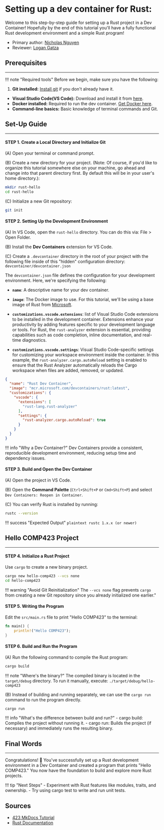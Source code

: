 # **Setting up a dev container for Rust:**
Welcome to this step-by-step guide for setting up a Rust project in a Dev Container! Hopefully by the end of this tutorial you'll have a fully functional Rust development environment and a simple Rust program!

* Primary author: [Nicholas Nguyen](https://github.com/Nickn2137)
* Reviewer: [Logan Gatza](https://github.com/lrgatza)

## **Prerequisites**
---

!!! note "Required tools"
    Before we begin, make sure you have the following:
1. **Git installed:** [Install git](https://git-scm.com/book/en/v2/Getting-Started-Installing-Git) if you don't already have it.
- **Visual Studio Code(VS Code):** Download and install it from [here](https://code.visualstudio.com/).
- **Docker installed:** Required to run the dev container. [Get Docker here](https://www.docker.com/products/docker-desktop). 
- **Command-line basics:** Basic knowledge of terminal commands and Git.

## **Set-Up Guide**
---

#### STEP 1. Create a Local Directory and Initialize Git

(A) Open your terminal or command prompt.

(B) Create a new directory for your project. (Note: Of course, if you'd like to organize this tutorial somewhere else on your machine, go ahead and change into that parent directory first. By default this will be in your user's home directory.):

``` bash
mkdir rust-hello
cd rust-hello
```
(C) Initialize a new Git repository:
``` bash
git init
```
#### STEP 2. Setting Up the Development Environment

(A) In VS Code, open the `rust-hello` directory. You can do this via: File > Open Folder.

(B) Install the **Dev Containers** extension for VS Code.

(C) Create a `.devcontainer` directory in the root of your project with the following file inside of this "hidden" configuration directory: `devcontainer/devcontainer.json`

The `devcontainer.json` file defines the configuration for your development environment. Here, we're specifying the following:

* **`name`**: A descriptive name for your dev container.

* **`image`**: The Docker image to use. For this tutorial, we'll be using a base image of Rust from [Microsoft](https://hub.docker.com/r/microsoft/vscode-devcontainers).

* **`customizations.vscode.extensions`**:  list of Visual Studio Code extensions to be installed in the development container. Extensions enhance your productivity by adding features specific to your development language or tools. For Rust, the `rust-analyzer` extension is essential, providing capabilities such as code completion, inline documentation, and real-time diagnostics.

* **`customizations.vscode.settings`**:  Visual Studio Code-specific settings for customizing your workspace environment inside the container. In this example, the `rust-analyzer.cargo.autoReload` setting is enabled to ensure that the Rust Analyzer automatically reloads the Cargo workspace when files are added, removed, or updated.
``` json
{
  "name": "Rust Dev Container",
  "image": "mcr.microsoft.com/devcontainers/rust:latest",
  "customizations": {
    "vscode": {
      "extensions": [
        "rust-lang.rust-analyzer"
      ],
      "settings": {
        "rust-analyzer.cargo.autoReload": true
      }
    }
  }
}
```

!!! info "Why a Dev Container?" 
    Dev Containers provide a consistent, reproducible development environment, reducing setup time and dependency issues.

#### STEP 3. Build and Open the Dev Container

(A) Open the project in VS Code.

(B) Open the **Command Palette** (`Ctrl+Shift+P` or `Cmd+Shift+P`) and select `Dev Containers: Reopen in Container`.

(C) You can verify Rust is installed by running:
``` bash
rustc --version
```

!!! success "Expected Output"
    `plaintext rustc 1.x.x (or newer)`

## **Hello COMP423 Project**
---

#### STEP 4. Initialize a Rust Project

Use `cargo` to create a new binary project.

``` bash
cargo new hello-comp423 --vcs none
cd hello-comp423
```

!!! warning "Avoid Git Reinitialization"
    The `--vcs none` flag prevents `cargo` from creating a new Git repository since you already initialized one earlier."

#### STEP 5. Writing the Program
Edit the `src/main.rs` file to print "Hello COMP423" to the terminal:
``` rust
fn main() {
    println!("Hello COMP423");
}
```

#### STEP 6. Build and Run the Program
(A) Run the following command to compile the Rust program:
``` bash
cargo build
```
!!! note "Where's the binary?"
    The compiled binary is located in the `target/debug` directory. To run it manually, execute: `./target/debug/hello-comp423`

(B) Instead of building and running separately, we can use the `cargo run` command to run the program directly.

``` bash
cargo run
```
!!! info "What's the difference between build and run?"
    - cargo build: Compiles the project without running it.
    - cargo run: Builds the project (if necessary) and immediately runs the resulting binary.

## **Final Words**
---

Congratulations! 🎉 You've successfully set up a Rust development environment in a Dev Container and created a program that prints "Hello COMP423." You now have the foundation to build and explore more Rust projects.

!!! tip "Next Steps" 
    - Experiment with Rust features like modules, traits, and ownership. - Try using cargo test to write and run unit tests.

## **Sources**

- [423 MkDocs Tutorial](https://comp423-25s.github.io/resources/MkDocs/tutorial/#understanding-your-cicd-workflow)
- [Rust Documentation](https://doc.rust-lang.org/rust-by-example/hello.html)